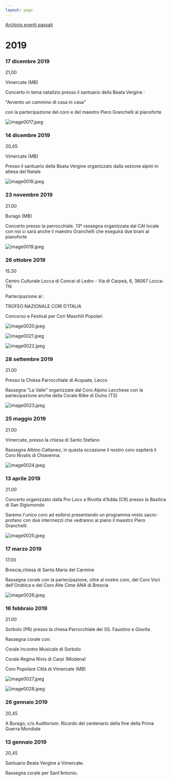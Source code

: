 ```yaml
---
layout: page
---
```


[Archivio eventi passati](./test_markdown)

# 2019

### 17 dicembre 2019

21,00

Vimercate (MB)

Concerto in tema natalizio presso il santuario della Beata Vergine :

"Avvento un cammino di casa in casa"

con la partecipazione del coro e del maestro Piero Granchelli al pianoforte

![image0017.jpeg](2019/image0017.jpeg)

### 14 dicembre 2019

20,45

Vimercate (MB)

Presso il santuario della Beata Vergine organizzato dalla sezione alpini in attesa del Natale

![image0018.jpeg](2019/image0018.jpeg)

### 23 novembre 2019

21.00

Burago (MB)

Concerto presso la parrocchiale. 13\* rassegna organizzata dal CAI locale con noi ci sarà anche il maestro Granchelli che eseguirà due brani al pianoforte

![image0019.jpeg](2019/image0019.jpeg)

### 26 ottobre 2019

15.30

Centro Culturale Locca di Concei di Ledro - Via di Carpeà, 6, 38067 Locca- TN

Partecipazione al :

TROFEO NAZIONALE CORI D’ITALIA

Concorso e Festival per Cori Maschili Popolari

![image0020.jpeg](2019/image0020.jpeg)

![image0021.jpeg](2019/image0021.jpeg)

![image0022.jpeg](2019/image0022.jpeg)

### 28 settembre 2019

21.00

Presso la Chiesa Parrocchiale di Acquate, Lecco

Rassegna "La Valle" organizzate dal Coro Alpino Lecchese con la partecipazione anche della Corale Rilke di Duino (TS)

![image0023.jpeg](2019/image0023.jpeg)

### 25 maggio 2019

21.00

Vimercate, presso la chiesa di Santo Stefano

Rassegna Albino Cattaneo, in questa occasione il nostro coro ospiterà il Coro Nivalis di Chiavenna.

![image0024.jpeg](2019/image0024.jpeg)

### 13 aprile 2019

21.00

Concerto organizzato dalla Pro Loco a Rivolta d'Adda (CR) presso la Basilica di San Sigismondo

Saremo l'unico coro ad esibirsi presentando un programma misto sacro-profano con due intermezzi che vedranno al piano il maestro Piero Granchelli.

![image0025.jpeg](2019/image0025.jpeg)

### 17 marzo 2019

17.00

Brescia,chiesa di Santa Maria del Carmine

Rassegna corale con la partecipazione, oltre al nostro coro, del Coro Voci dell'Orobica e del Coro Alte Cime ANA di Brescia

![image0026.jpeg](2019/image0026.jpeg)

### 16 febbraio 2019

21.00

Sorbolo (PR) presso la chiesa Parrocchiale dei SS. Faustino e Giovita

Rassegna corale con:

Corale Incontro Musicale di Sorbolo

Corale Regina Nivis di Carpi (Modena)

Coro Popolare Città di Vimercate (MB)

![image0027.jpeg](2019/image0027.jpeg)

![image0028.jpeg](2019/image0028.jpeg)

### 26 gennaio 2019

20,45

A Burago, c/o Auditorium. Ricordo del centenario della fine della Prima Guerra Mondiale

### 13 gennaio 2019

20,45

Santuario Beata Vergine a Vimercate.

Rassegna corale per Sant'Antonio.

